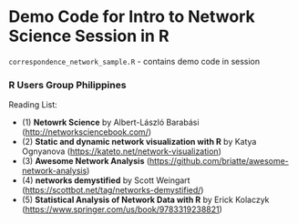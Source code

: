 # Demo Code for Intro to Network Science Session in R

`correspondence_network_sample.R` - contains demo code in session

### R Users Group Philippines

Reading List:
- (1) **Netowrk Science** by Albert-László Barabási (http://networksciencebook.com/)
- (2) **Static and dynamic network visualization with R** by Katya Ognyanova (https://kateto.net/network-visualization)
- (3) **Awesome Network Analysis** (https://github.com/briatte/awesome-network-analysis)
- (4) **networks demystified** by Scott Weingart (https://scottbot.net/tag/networks-demystified/)
- (5) **Statistical Analysis of Network Data with R** by Erick Kolaczyk (https://www.springer.com/us/book/9783319238821)
